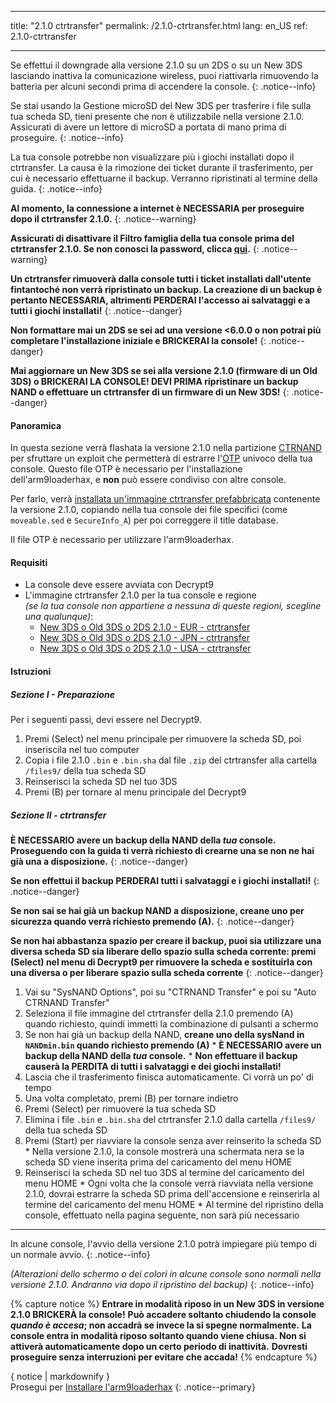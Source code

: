 * * *

title: "2.1.0 ctrtransfer" permalink: /2.1.0-ctrtransfer.html lang: en_US ref: 2.1.0-ctrtransfer

* * *

Se effettui il downgrade alla versione 2.1.0 su un 2DS o su un New 3DS lasciando inattiva la comunicazione wireless, puoi riattivarla rimuovendo la batteria per alcuni secondi prima di accendere la console. {: .notice--info}

Se stai usando la Gestione microSD del New 3DS per trasferire i file sulla tua scheda SD, tieni presente che non è utilizzabile nella versione 2.1.0. Assicurati di avere un lettore di microSD a portata di mano prima di proseguire. {: .notice--info}

La tua console potrebbe non visualizzare più i giochi installati dopo il ctrtransfer. La causa è la rimozione dei ticket durante il trasferimento, per cui è necessario effettuarne il backup. Verranno ripristinati al termine della guida. {: .notice--info}

**Al momento, la connessione a internet è NECESSARIA per proseguire dopo il ctrtransfer 2.1.0.** {: .notice--warning}

**Assicurati di disattivare il Filtro famiglia della tua console prima del ctrtransfer 2.1.0. Se non conosci la password, clicca [qui](https://mkey.salthax.org/).** {: .notice--warning}

**Un ctrtransfer rimuoverà dalla console tutti i ticket installati dall'utente fintantoché non verrà ripristinato un backup. La creazione di un backup è pertanto NECESSARIA, altrimenti PERDERAI l'accesso ai salvataggi e a tutti i giochi installati!** {: .notice--danger}

**Non formattare mai un 2DS se sei ad una versione <6.0.0 o non potrai più completare l'installazione iniziale e BRICKERAI la console!** {: .notice--danger}

**Mai aggiornare un New 3DS se sei alla versione 2.1.0 (firmware di un Old 3DS) o BRICKERAI LA CONSOLE! DEVI PRIMA ripristinare un backup NAND o effettuare un ctrtransfer di un firmware di un New 3DS!** {: .notice--danger}

#### Panoramica

In questa sezione verrà flashata la versione 2.1.0 nella partizione [CTRNAND](https://www.3dbrew.org/wiki/Flash_Filesystem#CTR_partition) per sfruttare un exploit che permetterà di estrarre l'[OTP](otp-info) univoco della tua console. Questo file OTP è necessario per l'installazione dell'arm9loaderhax, e **non** può essere condiviso con altre console.

Per farlo, verrà [installata un'immagine ctrtransfer prefabbricata](https://www.reddit.com/r/3dshacks/comments/4zhe4a/) contenente la versione 2.1.0, copiando nella tua console dei file specifici (come `moveable.sed` e `SecureInfo_A`) per poi correggere il title database.

Il file OTP è necessario per utilizzare l'arm9loaderhax.

#### Requisiti

* La console deve essere avviata con Decrypt9
* L'immagine ctrtransfer 2.1.0 per la tua console e regione  
    *(se la tua console non appartiene a nessuna di queste regioni, scegline una qualunque)*: 
    * [New 3DS o Old 3DS o 2DS 2.1.0 - EUR - ctrtransfer](magnet:?xt=urn:btih:89acc9c1b488b8b38251de0ddf07975d6bd354a1&dn=2.1.0-4E%5Fctrtransfer%5Fo3ds.zip&tr=udp%3A%2F%2Ftracker.coppersurfer.tk%3A6969%2Fannounce&tr=udp%3A%2F%2Ftracker.opentrackr.org%3A1337%2Fannounce&tr=http%3A%2F%2Ftracker.opentrackr.org%3A1337%2Fannounce&tr=udp%3A%2F%2Fzer0day.ch%3A1337%2Fannounce&tr=udp%3A%2F%2Ftracker.leechers-paradise.org%3A6969%2Fannounce&tr=http%3A%2F%2Fexplodie.org%3A6969%2Fannounce&tr=udp%3A%2F%2Fexplodie.org%3A6969%2Fannounce&tr=udp%3A%2F%2F9.rarbg.com%3A2710%2Fannounce&tr=udp%3A%2F%2Fp4p.arenabg.com%3A1337%2Fannounce&tr=http%3A%2F%2Fp4p.arenabg.com%3A1337%2Fannounce&tr=udp%3A%2F%2Ftracker.aletorrenty.pl%3A2710%2Fannounce&tr=http%3A%2F%2Ftracker.aletorrenty.pl%3A2710%2Fannounce&tr=http%3A%2F%2Ftracker1.wasabii.com.tw%3A6969%2Fannounce&tr=http%3A%2F%2Ftracker.baravik.org%3A6970%2Fannounce&tr=http%3A%2F%2Ftracker.tfile.me%2Fannounce&tr=udp%3A%2F%2Ftorrent.gresille.org%3A80%2Fannounce&tr=http%3A%2F%2Ftorrent.gresille.org%2Fannounce&tr=udp%3A%2F%2Ftracker.yoshi210.com%3A6969%2Fannounce&tr=udp%3A%2F%2Ftracker.tiny-vps.com%3A6969%2Fannounce&tr=udp%3A%2F%2Ftracker.filetracker.pl%3A8089%2Fannounce) 
    * [New 3DS o Old 3DS o 2DS 2.1.0 - JPN - ctrtransfer](magnet:?xt=urn:btih:3dbb9c9c85a33c6242f424dcbaebcacdd8a5912b&dn=2.1.0-4J%5Fctrtransfer%5Fo3ds.zip&tr=udp%3A%2F%2Ftracker.coppersurfer.tk%3A6969%2Fannounce&tr=udp%3A%2F%2Ftracker.opentrackr.org%3A1337%2Fannounce&tr=http%3A%2F%2Ftracker.opentrackr.org%3A1337%2Fannounce&tr=udp%3A%2F%2Fzer0day.ch%3A1337%2Fannounce&tr=udp%3A%2F%2Ftracker.leechers-paradise.org%3A6969%2Fannounce&tr=http%3A%2F%2Fexplodie.org%3A6969%2Fannounce&tr=udp%3A%2F%2Fexplodie.org%3A6969%2Fannounce&tr=udp%3A%2F%2F9.rarbg.com%3A2710%2Fannounce&tr=udp%3A%2F%2Fp4p.arenabg.com%3A1337%2Fannounce&tr=http%3A%2F%2Fp4p.arenabg.com%3A1337%2Fannounce&tr=udp%3A%2F%2Ftracker.aletorrenty.pl%3A2710%2Fannounce&tr=http%3A%2F%2Ftracker.aletorrenty.pl%3A2710%2Fannounce&tr=http%3A%2F%2Ftracker1.wasabii.com.tw%3A6969%2Fannounce&tr=http%3A%2F%2Ftracker.baravik.org%3A6970%2Fannounce&tr=http%3A%2F%2Ftracker.tfile.me%2Fannounce&tr=udp%3A%2F%2Ftorrent.gresille.org%3A80%2Fannounce&tr=http%3A%2F%2Ftorrent.gresille.org%2Fannounce&tr=udp%3A%2F%2Ftracker.yoshi210.com%3A6969%2Fannounce&tr=udp%3A%2F%2Ftracker.tiny-vps.com%3A6969%2Fannounce&tr=udp%3A%2F%2Ftracker.filetracker.pl%3A8089%2Fannounce) 
    * [New 3DS o Old 3DS o 2DS 2.1.0 - USA - ctrtransfer](magnet:?xt=urn:btih:1609ce9ee7b0ed9b6dea0b3e7cca4fc52dad6ff4&dn=2.1.0-4U%5Fctrtransfer%5Fo3ds.zip&tr=udp%3A%2F%2Ftracker.coppersurfer.tk%3A6969%2Fannounce&tr=udp%3A%2F%2Ftracker.opentrackr.org%3A1337%2Fannounce&tr=http%3A%2F%2Ftracker.opentrackr.org%3A1337%2Fannounce&tr=udp%3A%2F%2Fzer0day.ch%3A1337%2Fannounce&tr=udp%3A%2F%2Ftracker.leechers-paradise.org%3A6969%2Fannounce&tr=http%3A%2F%2Fexplodie.org%3A6969%2Fannounce&tr=udp%3A%2F%2Fexplodie.org%3A6969%2Fannounce&tr=udp%3A%2F%2F9.rarbg.com%3A2710%2Fannounce&tr=udp%3A%2F%2Fp4p.arenabg.com%3A1337%2Fannounce&tr=http%3A%2F%2Fp4p.arenabg.com%3A1337%2Fannounce&tr=udp%3A%2F%2Ftracker.aletorrenty.pl%3A2710%2Fannounce&tr=http%3A%2F%2Ftracker.aletorrenty.pl%3A2710%2Fannounce&tr=http%3A%2F%2Ftracker1.wasabii.com.tw%3A6969%2Fannounce&tr=http%3A%2F%2Ftracker.baravik.org%3A6970%2Fannounce&tr=http%3A%2F%2Ftracker.tfile.me%2Fannounce&tr=udp%3A%2F%2Ftorrent.gresille.org%3A80%2Fannounce&tr=http%3A%2F%2Ftorrent.gresille.org%2Fannounce&tr=udp%3A%2F%2Ftracker.yoshi210.com%3A6969%2Fannounce&tr=udp%3A%2F%2Ftracker.tiny-vps.com%3A6969%2Fannounce&tr=udp%3A%2F%2Ftracker.filetracker.pl%3A8089%2Fannounce)

#### Istruzioni

##### Sezione I - Preparazione

Per i seguenti passi, devi essere nel Decrypt9.

  1. Premi (Select) nel menu principale per rimuovere la scheda SD, poi inseriscila nel tuo computer
  2. Copia i file 2.1.0 `.bin` e `.bin.sha` dal file `.zip` del ctrtransfer alla cartella `/files9/` della tua scheda SD
  3. Reinserisci la scheda SD nel tuo 3DS
  4. Premi (B) per tornare al menu principale del Decrypt9

##### Sezione II - ctrtransfer

**È NECESSARIO avere un backup della NAND della *tua* console. Proseguendo con la guida ti verrà richiesto di crearne una se non ne hai già una a disposizione.** {: .notice--danger}

**Se non effettui il backup PERDERAI tutti i salvataggi e i giochi installati!** {: .notice--danger}

**Se non sai se hai già un backup NAND a disposizione, creane uno per sicurezza quando verrà richiesto premendo (A).** {: .notice--danger}

**Se non hai abbastanza spazio per creare il backup, puoi sia utilizzare una diversa scheda SD sia liberare dello spazio sulla scheda corrente: premi (Select) nel menu di Decrypt9 per rimuovere la scheda e sostituirla con una diversa o per liberare spazio sulla scheda corrente** {: .notice--danger}

  1. Vai su "SysNAND Options", poi su "CTRNAND Transfer" e poi su "Auto CTRNAND Transfer"
  2. Seleziona il file immagine del ctrtransfer della 2.1.0 premendo (A) quando richiesto, quindi immetti la combinazione di pulsanti a schermo
  3. Se non hai già un backup della NAND, **creane uno della sysNand in `NANDmin.bin` quando richiesto premendo (A)** 
    * **È NECESSARIO avere un backup della NAND della *tua* console.**
    * **Non effettuare il backup causerà la PERDITA di tutti i salvataggi e dei giochi installati!**
  4. Lascia che il trasferimento finisca automaticamente. Ci vorrà un po' di tempo
  5. Una volta completato, premi (B) per tornare indietro
  6. Premi (Select) per rimuovere la tua scheda SD
  7. Elimina i file `.bin` e `.bin.sha` del ctrtransfer 2.1.0 dalla cartella `/files9/` della tua scheda SD
  8. Premi (Start) per riavviare la console senza aver reinserito la scheda SD 
    * Nella versione 2.1.0, la console mostrerà una schermata nera se la scheda SD viene inserita prima del caricamento del menu HOME
  9. Reinserisci la scheda SD nel tuo 3DS al termine del caricamento del menu HOME 
    * Ogni volta che la console verrà riavviata nella versione 2.1.0, dovrai estrarre la scheda SD prima dell'accensione e reinserirla al termine del caricamento del menu HOME
    * Al termine del ripristino della console, effettuato nella pagina seguente, non sarà più necessario

* * *

In alcune console, l'avvio della versione 2.1.0 potrà impiegare più tempo di un normale avvio. {: .notice--info}

*(Alterazioni dello schermo o dei colori in alcune console sono normali nella versione 2.1.0. Andranno via dopo il ripristino del backup)* {: .notice--info}

{% capture notice %} **Entrare in modalità riposo in un New 3DS in versione 2.1.0 BRICKERÀ la console!** **Può accadere soltanto chiudendo la console *quando è accesa*; non accadrà se invece la si spegne normalmente.** **La console entra in modalità riposo soltanto quando viene chiusa. Non si attiverà automaticamente dopo un certo periodo di inattività.** **Dovresti proseguire senza interruzioni per evitare che accada!** {% endcapture %}<div class="notice--danger">{ notice | markdownify }</div>Prosegui per [Installare l'arm9loaderhax](installing-arm9loaderhax) {: .notice--primary}